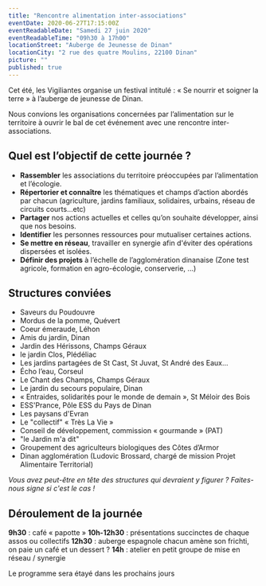 ```yaml
---
title: "Rencontre alimentation inter-associations"
eventDate: 2020-06-27T17:15:00Z
eventReadableDate: "Samedi 27 juin 2020"
eventReadableTime: "09h30 à 17h00"
locationStreet: "Auberge de Jeunesse de Dinan"
locationCity: "2 rue des quatre Moulins, 22100 Dinan"
picture: ""
published: true
---
```


Cet été, les Vigiliantes organise un festival intitulé : « Se nourrir et soigner la terre » à l’auberge de jeunesse de Dinan.

Nous convions les organisations concernées par l’alimentation sur le territoire à ouvrir le bal de cet événement avec une rencontre inter-associations.

## Quel est l’objectif de cette journée ?

- **Rassembler** les associations du territoire préoccupées par l’alimentation et l’écologie.
- **Répertorier et connaître** les thématiques et champs d’action abordés par chacun (agriculture, jardins familiaux, solidaires, urbains, réseau de circuits courts...etc)
- **Partager** nos actions actuelles et celles qu’on souhaite développer, ainsi que nos besoins.
- **Identifier** les personnes ressources pour mutualiser certaines actions.
- **Se mettre en réseau**, travailler en synergie afin d'éviter des opérations dispersées et isolées.
- **Définir des projets** à l’échelle de l’agglomération dinanaise (Zone test agricole, formation en agro-écologie, conserverie, ...)

## Structures conviées

- Saveurs du Poudouvre
- Mordus de la pomme, Quévert
- Coeur émeraude, Léhon
- Amis du jardin, Dinan
- Jardin des Hérissons, Champs Géraux
- le jardin Clos, Plédéliac
- Les jardins partagées de St Cast, St Juvat, St André des Eaux…
- Écho l’eau, Corseul
- Le Chant des Champs, Champs Géraux
- Le jardin du secours populaire, Dinan
- « Entraides, solidarités pour le monde de demain », St Méloir des Bois 
- ESS'Prance, Pôle ESS du Pays de Dinan
- Les paysans d'Evran
- Le "collectif" « Très La Vie »
- Conseil de développement, commission « gourmande » (PAT)
- "le Jardin m'a dit" 
- Groupement des agriculteurs biologiques des Côtes d’Armor
- Dinan agglomération (Ludovic Brossard, chargé de mission Projet Alimentaire Territorial)

*Vous avez peut-être en tête des structures qui devraient y figurer ? Faites-nous signe si c'est le cas !*


## Déroulement de la journée

**9h30** : café « papotte »
**10h-12h30** : présentations succinctes de chaque assos ou collectifs
**12h30** : auberge espagnole chacun amène son frichti, on paie un café et un dessert ?
**14h** : atelier en petit groupe de mise en réseau / synergie

Le programme sera étayé dans les prochains jours